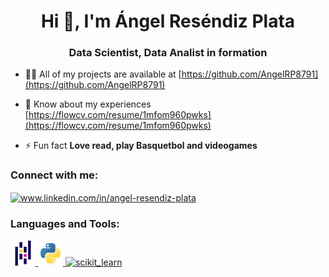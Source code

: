 <h1 align="center">Hi 👋, I'm Ángel Reséndiz Plata</h1>
<h3 align="center">Data Scientist, Data Analist in formation</h3>

- 👨‍💻 All of my projects are available at [https://github.com/AngelRP8791](https://github.com/AngelRP8791)

- 📄 Know about my experiences [https://flowcv.com/resume/1mfom960pwks](https://flowcv.com/resume/1mfom960pwks)

- ⚡ Fun fact **Love read, play Basquetbol and videogames**

<h3 align="left">Connect with me:</h3>
<p align="left">
<a href="https://linkedin.com/in/www.linkedin.com/in/angel-resendiz-plata" target="blank"><img align="center" src="https://raw.githubusercontent.com/rahuldkjain/github-profile-readme-generator/master/src/images/icons/Social/linked-in-alt.svg" alt="www.linkedin.com/in/angel-resendiz-plata" height="30" width="40" /></a>
</p>

<h3 align="left">Languages and Tools:</h3>
<p align="left"> <a href="https://pandas.pydata.org/" target="_blank" rel="noreferrer"> <img src="https://raw.githubusercontent.com/devicons/devicon/2ae2a900d2f041da66e950e4d48052658d850630/icons/pandas/pandas-original.svg" alt="pandas" width="40" height="40"/> </a> <a href="https://www.python.org" target="_blank" rel="noreferrer"> <img src="https://raw.githubusercontent.com/devicons/devicon/master/icons/python/python-original.svg" alt="python" width="40" height="40"/> </a> <a href="https://scikit-learn.org/" target="_blank" rel="noreferrer"> <img src="https://upload.wikimedia.org/wikipedia/commons/0/05/Scikit_learn_logo_small.svg" alt="scikit_learn" width="40" height="40"/> </a> </p>

